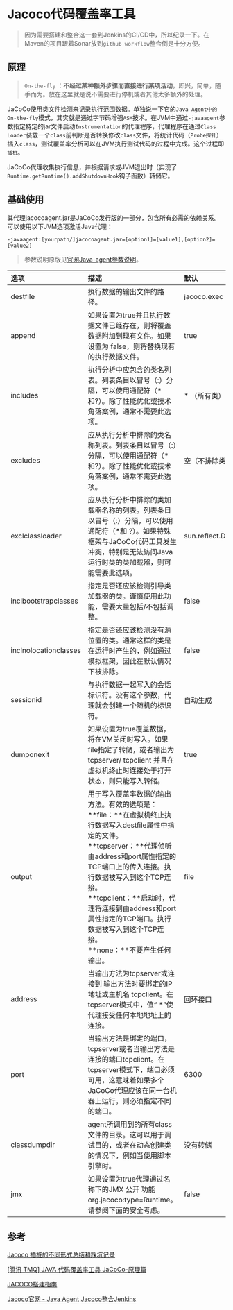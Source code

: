 # Jacoco代码覆盖率工具



> 因为需要搭建和整合这一套到Jenkins的CI/CD中，所以纪录一下。在Maven的项目跟着Sonar放到`github workflow`整合倒是十分方便。



## 原理

> `On-the-fly` ：**不经过某种额外步骤而直接进行某项活动**，即兴，简单，随手而为。放在这里就是说不需要进行停机或者其他太多额外的处理。

JaCoCo使用类文件检测来记录执行范围数据。单独说一下它的`Java Agent中的On-the-fly`模式，其实就是通过字节码增强`ASM`技术。在JVM中通过`-javaagent`参数指定特定的jar文件启动`Instrumentation`的代理程序，代理程序在通过`Class Loader`装载一个`class`前判断是否转换修改`class`文件，将统计代码（`Probe探针`）插入`class`，测试覆盖率分析可以在JVM执行测试代码的过程中完成。这个过程即`插桩`。

JaCoCo代理收集执行信息，并根据请求或JVM退出时（实现了`Runtime.getRuntime().addShutdownHook`钩子函数）转储它。

## 基础使用

其代理jacocoagent.jar是JaCoCo发行版的一部分，包含所有必需的依赖关系。可以使用以下JVM选项激活Java代理：

`-javaagent:[yourpath/]jacocoagent.jar=[option1]=[value1],[option2]=[value2]`

>  参数说明原版见[官网Java-agent参数说明](https://www.eclemma.org/jacoco/trunk/doc/agent.html)。

| 选项                  | 描述                                                         | 默认                              |
| :-------------------- | :----------------------------------------------------------- | :-------------------------------- |
| destfile              | 执行数据的输出文件的路径。                                   | jacoco.exec                       |
| append                | 如果设置为true并且执行数据文件已经存在，则将覆盖数据附加到现有文件。如果设置为 false，则将替换现有的执行数据文件。 | true                              |
| includes              | 执行分析中应包含的类名列表。列表条目以冒号（:）分隔，可以使用通配符（*和?）。除了性能优化或技术角落案例，通常不需要此选项。 | * （所有类）                      |
| excludes              | 应从执行分析中排除的类名称列表。列表条目以冒号（:）分隔，可以使用通配符（*和?）。除了性能优化或技术角落案例，通常不需要此选项。 | 空（不排除类）                    |
| exclclassloader       | 应从执行分析中排除的类加载器名称的列表。列表条目以冒号（:）分隔，可以使用通配符（*和 ?）。如果特殊框架与JaCoCo代码工具发生冲突，特别是无法访问Java运行时类的类加载器，则可能需要此选项。 | sun.reflect.DelegatingClassLoader |
| inclbootstrapclasses  | 指定是否还应该检测引导类加载器的类。谨慎使用此功能，需要大量包括/不包括调整。 | false                             |
| inclnolocationclasses | 指定是否还应该检测没有源位置的类。通常这样的类是在运行时产生的，例如通过模拟框架，因此在默认情况下被排除。 | false                             |
| sessionid             | 与执行数据一起写入的会话标识符。没有这个参数，代理就会创建一个随机的标识符。 | 自动生成                          |
| dumponexit            | 如果设置为true覆盖数据，将在VM关闭时写入。如果file指定了转储，或者输出为tcpserver/ tcpclient 并且在虚拟机终止时连接处于打开状态，则只能写入转储。 | true                              |
| output                | 用于写入覆盖率数据的输出方法。有效的选项是：<br /> **file：**在虚拟机终止执行数据写入destfile属性中指定的文件。 <br />**tcpserver：**代理侦听由address和port属性指定的TCP端口上的传入连接。执行数据被写入到这个TCP连接。<br /> **tcpclient：**启动时，代理将连接到由address和port属性指定的TCP端口。执行数据被写入到这个TCP连接。 <br />**none：**不要产生任何输出。 | file                              |
| address               | 当输出方法为tcpserver或连接到 输出方法时要绑定的IP地址或主机名 tcpclient。在tcpserver模式中，值“ *”使代理接受任何本地地址上的连接。 | 回环接口                          |
| port                  | 当输出方法是绑定的端口，tcpserver或者当输出方法是连接的端口tcpclient。在 tcpserver模式下，端口必须可用，这意味着如果多个JaCoCo代理应该在同一台机器上运行，则必须指定不同的端口。 | 6300                              |
| classdumpdir          | agent所调用到的所有class文件的目录。这可以用于调试目的，或者在动态创建类的情况下，例如当使用脚本引擎时。 | 没有转储                          |
| jmx                   | 如果设置为true代理通过名称下的JMX 公开 功能org.jacoco:type=Runtime。请参阅下面的安全考虑。 | false                             |

## 参考

[Jacoco 插桩的不同形式总结和踩坑记录](https://testerhome.com/topics/20632)

[[腾讯 TMQ] JAVA 代码覆盖率工具 JaCoCo-原理篇](https://testerhome.com/topics/5757)

[JACOCO搭建指南](https://www.bstester.com/2019/06/jacoco-da-jian-zhi-nan)

[Jacoco官网 -  Java Agent](https://www.eclemma.org/jacoco/trunk/doc/agent.html)
[Jacoco整合Jenkins](https://www.cnblogs.com/h-zhang/p/12206917.html#_caption0)



